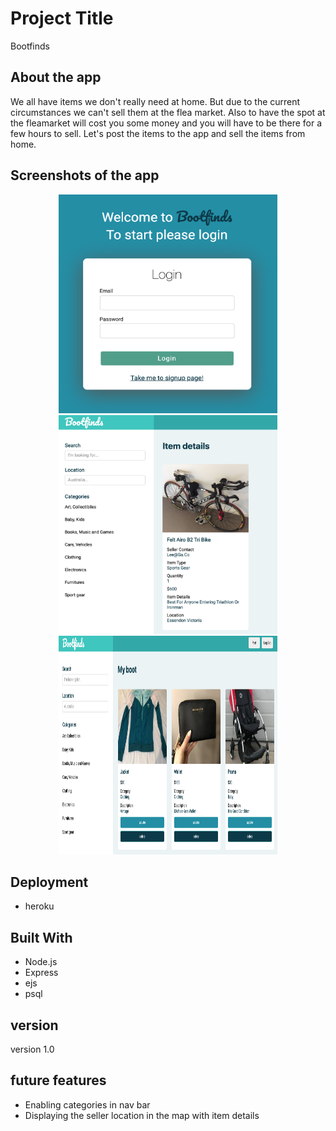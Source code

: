 # Project Title

Bootfinds

## About the app

We all have items we don't really need at home. But due to the current circumstances we can't sell them at the flea market. 
Also to have the spot at the fleamarket will cost you some money and you will have to be there for a few hours to sell. 
Let's post the items to the app and sell the items from home.

## Screenshots of the app

<p align="center">
    <img src="./public/login.png" width="350" height="350">
    <img src="./public/item_details.png" width="350" height="350">
    <img src="./public/myboot.png" width="350" height="350">
</p>

## Deployment

* heroku

## Built With

* Node.js
* Express
* ejs
* psql

## version

version 1.0

## future features

* Enabling categories in nav bar 
* Displaying the seller location in the map with item details
